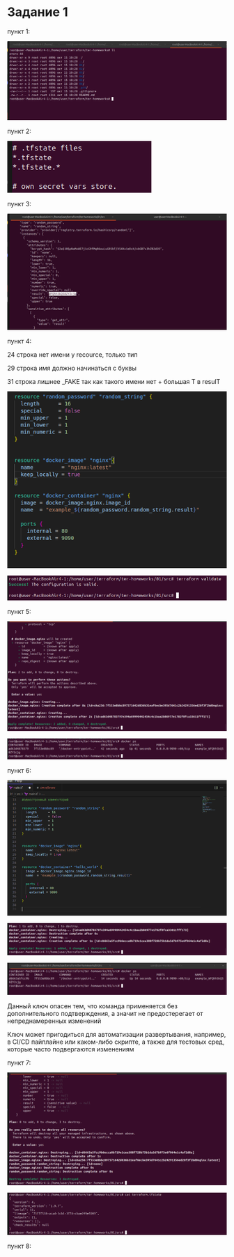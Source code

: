 # Задание 1
пункт 1:

![](https://github.com/DaddyMorlan/ter-homework-01/blob/main/terraform-1/check%203.png)

пункт 2:

![](https://github.com/DaddyMorlan/ter-homework-01/blob/main/terraform-1/1.2.png)

пункт 3:

![](https://github.com/DaddyMorlan/ter-homework-01/blob/main/terraform-1/1.3.png)

пункт 4:

24 строка нет имени у recource, только тип

29 строка имя должно начинаться с буквы

31 строка лишнее _FAKE так как такого имени нет + большая T в resulT

![](https://github.com/DaddyMorlan/ter-homework-01/blob/main/terraform-1/1.4%20code.png)

![](https://github.com/DaddyMorlan/ter-homework-01/blob/main/terraform-1/1.4%20validate.png)

пункт 5:

![](https://github.com/DaddyMorlan/ter-homework-01/blob/main/terraform-1/1.5%20apply.png)

![](https://github.com/DaddyMorlan/ter-homework-01/blob/main/terraform-1/1.5%20ps.png)

пункт 6:

![](https://github.com/DaddyMorlan/ter-homework-01/blob/main/terraform-1/1.6%20code.png)

![](https://github.com/DaddyMorlan/ter-homework-01/blob/main/terraform-1/1.6%20autoapprove.png)

![](https://github.com/DaddyMorlan/ter-homework-01/blob/main/terraform-1/1.6%20ps.png)

Данный ключ опасен тем, что команда применяется без дополнительного подтверждения, а значит не предостерегает от непреднамеренных изменений

Ключ может пригодиться для автоматизации развертывания, например, в CI/CD пайплайне или каком-либо скрипте, а также для тестовых сред, которые часто подвергаются изменениям

пункт 7:

![](https://github.com/DaddyMorlan/ter-homework-01/blob/main/terraform-1/1.7%20destroy.png)

![](https://github.com/DaddyMorlan/ter-homework-01/blob/main/terraform-1/1.7%20tfstate.png)

пункт 8:
